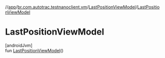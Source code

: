 //[app](../../../index.md)/[br.com.autotrac.testnanoclient.vm](../index.md)/[LastPositionViewModel](index.md)/[LastPositionViewModel](-last-position-view-model.md)

# LastPositionViewModel

[androidJvm]\
fun [LastPositionViewModel](-last-position-view-model.md)()
